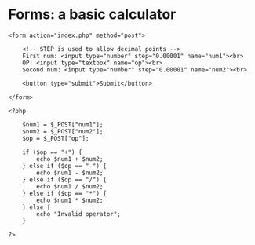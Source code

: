 # Forms: a basic calculator

    <form action="index.php" method="post">

        <!-- STEP is used to allow decimal points --> 
        First num: <input type="number" step="0.00001" name="num1"><br>
        OP: <input type="textbox" name="op"><br>
        Second num: <input type="number" step="0.00001" name="num2"><br>

        <button type="submit">Submit</button>

    </form>

    <?php

        $num1 = $_POST["num1"];
        $num2 = $_POST["num2"];
        $op = $_POST["op"];

        if ($op == "+") {
            echo $num1 + $num2;
        } else if ($op == "-") {
            echo $num1 - $num2;
        } else if ($op == "/") {
            echo $num1 / $num2;
        } else if ($op == "*") {
            echo $num1 * $num2;
        } else {
            echo "Invalid operator";
        }

    ?>